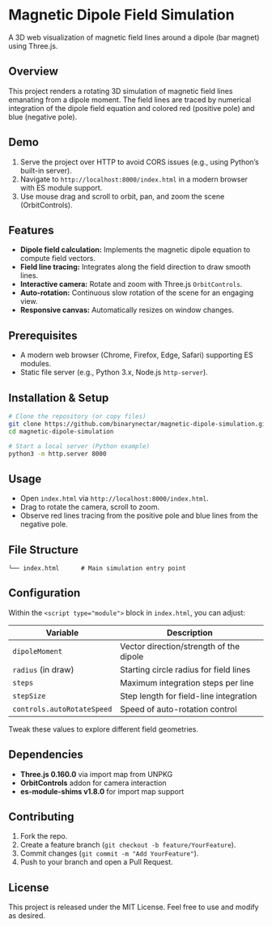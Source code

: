 # Magnetic Dipole Field Simulation

A 3D web visualization of magnetic field lines around a dipole (bar magnet) using Three.js.

## Overview

This project renders a rotating 3D simulation of magnetic field lines emanating from a dipole moment. The field lines are traced by numerical integration of the dipole field equation and colored red (positive pole) and blue (negative pole).

## Demo

1. Serve the project over HTTP to avoid CORS issues (e.g., using Python’s built-in server).
2. Navigate to `http://localhost:8000/index.html` in a modern browser with ES module support.
3. Use mouse drag and scroll to orbit, pan, and zoom the scene (OrbitControls).

## Features

* **Dipole field calculation:** Implements the magnetic dipole equation to compute field vectors.
* **Field line tracing:** Integrates along the field direction to draw smooth lines.
* **Interactive camera:** Rotate and zoom with Three.js `OrbitControls`.
* **Auto-rotation:** Continuous slow rotation of the scene for an engaging view.
* **Responsive canvas:** Automatically resizes on window changes.

## Prerequisites

* A modern web browser (Chrome, Firefox, Edge, Safari) supporting ES modules.
* Static file server (e.g., Python 3.x, Node.js `http-server`).

## Installation & Setup

```bash
# Clone the repository (or copy files)
git clone https://github.com/binarynectar/magnetic-dipole-simulation.git
cd magnetic-dipole-simulation

# Start a local server (Python example)
python3 -m http.server 8000
```

## Usage

* Open `index.html` via `http://localhost:8000/index.html`.
* Drag to rotate the camera, scroll to zoom.
* Observe red lines tracing from the positive pole and blue lines from the negative pole.

## File Structure

```text
└── index.html      # Main simulation entry point
```

## Configuration

Within the `<script type="module">` block in `index.html`, you can adjust:

| Variable                   | Description                             |
| -------------------------- | --------------------------------------- |
| `dipoleMoment`             | Vector direction/strength of the dipole |
| `radius` (in draw)         | Starting circle radius for field lines  |
| `steps`                    | Maximum integration steps per line      |
| `stepSize`                 | Step length for field-line integration  |
| `controls.autoRotateSpeed` | Speed of auto-rotation control          |

Tweak these values to explore different field geometries.

## Dependencies

* **Three.js 0.160.0** via import map from UNPKG
* **OrbitControls** addon for camera interaction
* **es-module-shims v1.8.0** for import map support

## Contributing

1. Fork the repo.
2. Create a feature branch (`git checkout -b feature/YourFeature`).
3. Commit changes (`git commit -m "Add YourFeature"`).
4. Push to your branch and open a Pull Request.

## License

This project is released under the MIT License. Feel free to use and modify as desired.
